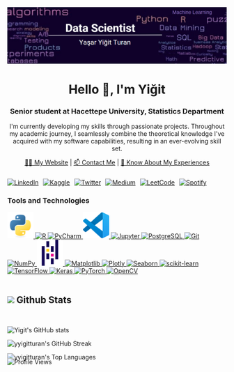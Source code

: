 
<img alt="Resim Açıklaması" src="DS.png" />


<div align="center">
  <h1>Hello 👋, I'm Yiğit </h1>
  <h3>Senior student at Hacettepe University, Statistics Department</h3>   
  <p>
    I'm currently developing my skills through passionate projects. Throughout my academic journey, I seamlessly combine the theoretical knowledge I've acquired with my software capabilities, resulting in an ever-evolving skill set.
  </p>
</div>

<div align="center">
  <a href="https://yyigitturan.github.io">👨‍💻 My Website</a> |
  <a href="mailto:yasarturan@hacettepe.edu.tr">📫 Contact Me</a> |
  <a href="https://github.com/yyigitturan/yyigitturan.github.io/blob/main/resume.pdf">📄 Know About My Experiences</a>
</div>


<div class="content">
  


<h3 align="left"></h3>

<div style="display: flex; gap: 10px;">
  <a href="https://www.linkedin.com/in/ya%C5%9Far-yi%C4%9Fit-turan-" target="_blank">
    <img alt="LinkedIn" src="https://img.shields.io/badge/linkedin-0077B5.svg?&style=for-the-badge&logo=linkedin&logoColor=white" />
  </a>
  <a href="https://www.kaggle.com/yaaryiitturan" target="_blank">
    <img alt="Kaggle" src="https://img.shields.io/badge/kaggle-20BEFF.svg?&style=for-the-badge&logo=kaggle&logoColor=white" />
  </a>

  <a href="https://twitter.com/yigitturan_" target="_blank">
  <img alt="Twitter" src="https://img.shields.io/badge/twitter-1DA1F2.svg?&style=for-the-badge&logo=twitter&logoColor=white" />
</a>
  <a href="https://medium.com/@yasaryigitturan" target="_blank">
    <img alt="Medium" src="https://img.shields.io/badge/medium-black.svg?&style=for-the-badge&logo=medium&logoColor=white" />
  </a>



<a href="https://leetcode.com/yyigitturan/" target="_blank">
    <img alt="LeetCode" src="https://img.shields.io/badge/leetcode-FFA116.svg?&style=for-the-badge&logo=leetcode&logoColor=black" />


  </a>
    <a href="https://open.spotify.com/user/taod8p4vvim7ua00abdamnslp?si=qK06HrFQSe2ZjKPNXFhvhg&utm_source=copy-link" target="_blank">
        <img alt="Spotify" src="https://img.shields.io/badge/spotify-1ED760.svg?&style=for-the-badge&logo=spotify&logoColor=black" />
    </a>



</div>






<h3>Tools and Technologies</h3>
<div align="left">
  <!-- Python -->
  <a href="https://www.python.org" target="_blank" rel="noreferrer">
    <img src="https://raw.githubusercontent.com/devicons/devicon/master/icons/python/python-original.svg" alt="Python" width="60" height="60"/>
  </a>
  
  <!-- R -->
  <a href="https://www.r-project.org/" target="_blank" rel="noreferrer">
    <img src="https://www.vectorlogo.zone/logos/r-project/r-project-icon.svg" alt="R" width="60" height="60"/>
  </a>

  <!-- PyCharm -->
  <a href="https://upload.wikimedia.org/wikipedia/commons/1/1d/PyCharm_Icon.svg" target="_blank" rel="noreferrer">
    <img src="https://upload.wikimedia.org/wikipedia/commons/1/1d/PyCharm_Icon.svg" alt="PyCharm" width="60" height="60"/>
  </a>

  <!-- VS Code -->
  <a href="https://code.visualstudio.com/" target="_blank" rel="noreferrer">
    <img src="https://raw.githubusercontent.com/devicons/devicon/master/icons/vscode/vscode-original.svg" alt="VS Code" width="60" height="60"/>
  </a>
  
  <!-- Jupyter -->
  <a href="https://upload.wikimedia.org/wikipedia/commons/3/38/Jupyter_logo.svg" target="_blank" rel="noreferrer">
    <img src="https://upload.wikimedia.org/wikipedia/commons/3/38/Jupyter_logo.svg" alt="Jupyter" width="60" height="60"/>
  </a>

  <!-- PostgreSQL -->
  <a href="https://www.postgresql.org/" target="_blank" rel="noreferrer">
    <img src="https://www.vectorlogo.zone/logos/postgresql/postgresql-icon.svg" alt="PostgreSQL" width="60" height="60"/>
  </a>

  <!-- Git -->
  <a href="https://git-scm.com/" target="_blank" rel="noreferrer">
    <img src="https://www.vectorlogo.zone/logos/git-scm/git-scm-icon.svg" alt="Git" width="60" height="60"/>
  </a>

  <!-- Veri Bilimi Kütüphaneleri -->
  <a href="https://www.numpy.org/" target="_blank" rel="noreferrer">
    <img src="https://numpy.org/doc/stable/_static/numpylogo.svg" alt="NumPy" width="60" height="60"/>
  </a>
  <a href="https://pandas.pydata.org/" target="_blank" rel="noreferrer">
    <img src="https://raw.githubusercontent.com/devicons/devicon/2ae2a900d2f041da66e950e4d48052658d850630/icons/pandas/pandas-original.svg" alt="Pandas" width="60" height="60"/>
  </a>
  <!-- Matplotlib -->
  <a href="https://matplotlib.org/" target="_blank" rel="noreferrer">
    <img src="https://upload.wikimedia.org/wikipedia/commons/8/84/Matplotlib_icon.svg" alt="Matplotlib" width="60" height="60"/>
  </a>



  <!-- Plotly -->
  <a href="https://plotly.com/" target="_blank" rel="noreferrer">
    <img src="https://cdn.jsdelivr.net/gh/devicons/devicon/icons/plotly/plotly-original.svg" alt="Plotly" width="60" height="60"/>
  </a>


  </a>
  <a href="https://seaborn.pydata.org/" target="_blank" rel="noreferrer">
    <img src="https://seaborn.pydata.org/_static/logo-wide-lightbg.svg" alt="Seaborn" width="60" height="60"/>
  </a>
  <!-- Diğer veri bilimi kütüphaneleri buraya eklenebilir -->
  
  <!-- Makine Öğrenimi Kütüphaneleri -->
  <a href="https://scikit-learn.org/" target="_blank" rel="noreferrer">
    <img src="https://upload.wikimedia.org/wikipedia/commons/0/05/Scikit_learn_logo_small.svg" alt="scikit-learn" width="60" height="60"/>
  </a>
  <a href="https://www.tensorflow.org/" target="_blank" rel="noreferrer">
    <img src="https://www.tensorflow.org/favicon.ico" alt="TensorFlow" width="60" height="60"/>
  </a>
 <!-- Keras -->
  <a href="https://keras.io/" target="_blank" rel="noreferrer">
    <img src="https://upload.wikimedia.org/wikipedia/commons/a/ae/Keras_logo.svg" alt="Keras" width="60" height="60"/>
  </a>

  <!-- PyTorch -->
  <a href="https://pytorch.org/" target="_blank" rel="noreferrer">
    <img src="https://cdn.jsdelivr.net/gh/devicons/devicon/icons/pytorch/pytorch-original.svg" alt="PyTorch" width="60" height="60"/>
  </a>

  <!-- OpenCV -->
  <a href="https://opencv.org/" target="_blank" rel="noreferrer">
    <img src="https://cdn.jsdelivr.net/gh/devicons/devicon/icons/opencv/opencv-original.svg" alt="OpenCV" width="60" height="60"/>
  </a>


  
  <!-- Diğer makine öğrenimi kütüphaneleri buraya eklenebilir -->

</div>



<br>


## <img src="https://media.giphy.com/media/iY8CRBdQXODJSCERIr/giphy.gif" width="35"><b> Github Stats </b>
<br>

<!-- GitHub Stats -->

![Yigit's GitHub stats](https://github-readme-stats.vercel.app/api?username=yyigitturan&theme=algolia&show_icons=true)


<!-- GitHub Streak -->
<div align="left">
  <p align="left">
    <img src="https://github-readme-streak-stats.herokuapp.com/?user=yyigitturan&theme=algolia" alt="yyigitturan's GitHub Streak" />
  </p>
</div>
<!-- Top Languages -->
<div align="left">
  
  <p align="left">
    <img src="https://github-readme-stats.vercel.app/api/top-langs?username=yyigitturan&show_icons=true&locale=en&layout=compact&theme=algolia" alt="yyigitturan's Top Languages" />
  </p>
</div>












<!-- Visitor Count -->
<div class="top-section" style="text-align: left; margin-top: -20px;">
  <p>
    <img src="https://komarev.com/ghpvc/?username=yyigitturan&theme=algolia" alt="Profile Views" width="120" height="28" />
  </p>
</div>








<!-- Medium Blogs -->
<!--<div class="top-section" style="text-align: left; margin-top: -20px;">
  <p>
    <a href="https://medium.com/@yasaryigitturan">
      <img src="https://img.shields.io/badge/medium-latest%20blogs-brightgreen" alt="Medium Blogs" width="120" height="28" />
    </a>
  </p>
</div>















<!--
**yyigitturan/yyigitturan** is a ✨ _special_ ✨ repository because its `README.md` (this file) appears on your GitHub profile.

Here are some ideas to get you started:

- 🔭 I’m currently working on ...
- 🌱 I’m currently learning ...
- 👯 I’m looking to collaborate on ...
- 🤔 I’m looking for help with ...
- 💬 Ask me about ...
- 📫 How to reach me: ...
- 😄 Pronouns: ...
- ⚡ Fun fact: ...
-->
